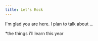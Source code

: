 ```yaml
---
title: Let's Rock
---
```


I'm glad you are here. I plan to talk about ...

*the things i'll learn this year 
